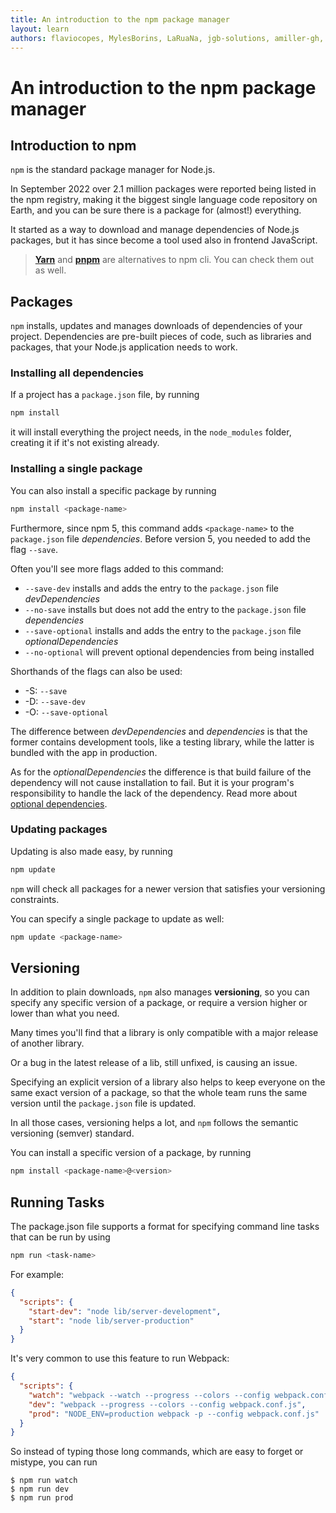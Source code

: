 ```yaml
---
title: An introduction to the npm package manager
layout: learn
authors: flaviocopes, MylesBorins, LaRuaNa, jgb-solutions, amiller-gh, ahmadawais
---
```


# An introduction to the npm package manager

## Introduction to npm

`npm` is the standard package manager for Node.js.

In September 2022 over 2.1 million packages were reported being listed in the npm registry, making it the biggest single language code repository on Earth, and you can be sure there is a package for (almost!) everything.

It started as a way to download and manage dependencies of Node.js packages, but it has since become a tool used also in frontend JavaScript.

> [**Yarn**](https://yarnpkg.com/en/) and [**pnpm**](https://pnpm.io) are alternatives to npm cli. You can check them out as well.

## Packages

`npm` installs, updates and manages downloads of dependencies of your project. Dependencies are pre-built pieces of code, such as libraries and packages, that your Node.js application needs to work.  

### Installing all dependencies

If a project has a `package.json` file, by running

```bash
npm install
```

it will install everything the project needs, in the `node_modules` folder, creating it if it's not existing already.

### Installing a single package

You can also install a specific package by running

```bash
npm install <package-name>
```

Furthermore, since npm 5, this command adds `<package-name>` to the `package.json` file _dependencies_. Before version 5, you needed to add the flag `--save`.

Often you'll see more flags added to this command:

- `--save-dev` installs and adds the entry to the `package.json` file _devDependencies_
- `--no-save` installs but does not add the entry to the `package.json` file _dependencies_
- `--save-optional` installs and adds the entry to the `package.json` file _optionalDependencies_
- `--no-optional` will prevent optional dependencies from being installed

Shorthands of the flags can also be used:

- \-S: `--save`
- \-D: `--save-dev`
- \-O: `--save-optional`

The difference between _devDependencies_ and _dependencies_ is that the former contains development tools, like a testing library, while the latter is bundled with the app in production.

As for the _optionalDependencies_ the difference is that build failure of the dependency will not cause installation to fail. But it is your program's responsibility to handle the lack of the dependency. Read more about [optional dependencies](https://docs.npmjs.com/cli/v7/configuring-npm/package-json#optionaldependencies).

### Updating packages

Updating is also made easy, by running

```bash
npm update
```

`npm` will check all packages for a newer version that satisfies your versioning constraints.

You can specify a single package to update as well:

```bash
npm update <package-name>
```

## Versioning

In addition to plain downloads, `npm` also manages **versioning**, so you can specify any specific version of a package, or require a version higher or lower than what you need.

Many times you'll find that a library is only compatible with a major release of another library.

Or a bug in the latest release of a lib, still unfixed, is causing an issue.

Specifying an explicit version of a library also helps to keep everyone on the same exact version of a package, so that the whole team runs the same version until the `package.json` file is updated.

In all those cases, versioning helps a lot, and `npm` follows the semantic versioning (semver) standard.

You can install a specific version of a package, by running

```bash
npm install <package-name>@<version>
```

## Running Tasks

The package.json file supports a format for specifying command line tasks that can be run by using

```bash
npm run <task-name>
```

For example:

```json
{
  "scripts": {
    "start-dev": "node lib/server-development",
    "start": "node lib/server-production"
  }
}
```

It's very common to use this feature to run Webpack:

```json
{
  "scripts": {
    "watch": "webpack --watch --progress --colors --config webpack.conf.js",
    "dev": "webpack --progress --colors --config webpack.conf.js",
    "prod": "NODE_ENV=production webpack -p --config webpack.conf.js"
  }
}
```

So instead of typing those long commands, which are easy to forget or mistype, you can run

```console
$ npm run watch
$ npm run dev
$ npm run prod
```
